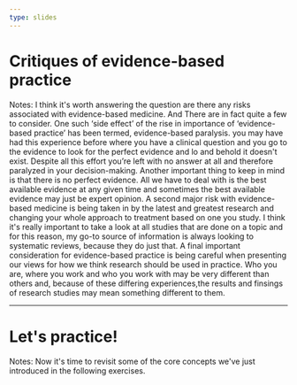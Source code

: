 ```yaml
---
type: slides
---
```


# Critiques of evidence-based practice

Notes: I think it's worth answering the question are there any risks associated with evidence-based medicine. And There are in fact quite a few to consider. One such ‘side effect’ of the rise in importance of ‘evidence-based practice’ has been termed, evidence-based paralysis. you may have had this experience before where you have a clinical question and you go to the evidence to look for the perfect evidence and lo and behold it doesn't exist. Despite all this effort you’re left with no answer at all and therefore paralyzed in your decision-making.  Another important thing to keep in mind is that there is no perfect evidence. All we have to deal with is the best available evidence at any given time and sometimes the best available evidence may just be expert opinion. A second major risk with evidence-based medicine is being taken in by the latest and greatest research and changing your whole approach to treatment based on one you study. I think it's really important to take a look at all studies that are done on a topic and for this reason, my go-to source of information is always looking to systematic reviews, because they do just that. A final important consideration for evidence-based practice is being careful when presenting our views for how we think research should be used in practice. Who you are, where you work and who you work with may be very different than others and, because of these differing experiences,the results and finsings of research studies may mean something different to them. 

---
# Let's practice!

Notes: Now it's time to revisit some of the core concepts we've just introduced in the following exercises.

